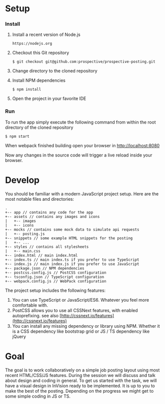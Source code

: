 # Setup

### Install

1. Install a recent version of Node.js

    ```
    https://nodejs.org
    ```

2. Checkout this Git repository

    ```
    $ git checkout git@github.com:prospective/prospective-posting.git
    ```

3. Change directory to the cloned repository
4. Install NPM dependencies

    ```
    $ npm install
    ```
5. Open the project in your favorite IDE


### Run 

To run the app simply execute the following command from within the root directory of the cloned repository

```
$ npm start
```

When webpack finished building open your browser in [http://localhost:8080](http://localhost:8080)


Now any changes in the source code will trigger a live reload inside your browser.

# Develop

You should be familiar with a modern JavaScript project setup. Here are the most notable files and directories: 

```
.
+-- app // contains any code for the app
+-- assets // contains any images and icons
|   +-- images
|   +-- icons
+-- mocks // contains some mock data to simulate api requests
|   +-- posting.js
+-- snippets // some example HTML snippets for the posting
|   +-- ...
+-- styles // contains all stylesheets
|   +-- main.css
+-- index.html // main index.html
+-- index.ts // main index.ts if you prefer to use TypeScript
+-- index.js // main index.js if you prefer to use JavaScript
+-- package.json // NPM dependencies
+-- postcss.config.js // PostCSS configuration
+-- tsconfig.json // TypeScript configuration
+-- webpack.config.js // WebPack configuration

```

The project setup includes the following features:

1. You can use TypeScript or JavaScript/ES6. Whatever you feel more comfortable with.
2. PostCSS allows you to use all CSSNext features, with enabled autoprefixing. see also [http://cssnext.io/features](http://cssnext.io/features)
3. You can install any missing dependency or library using NPM. Whether it is a CSS dependency like bootstrap grid or JS / TS dependency like jQuery

# Goal

The goal is to work collaboratively on a simple job posting layout using most recent HTML/CSS/JS features. 
During the session we will discuss and talk about design and coding in general. To get us started with the task, we will have 
a visual design in InVision ready to be implemented. It is up to you to make the best of the posting. Depending on the 
progress we might get to some simple coding in JS or TS.    